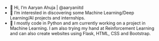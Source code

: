 - 👋 Hi, I’m Aaryan Ahuja | @aaryaniitd
- 👀 I’m interested in discovering some Machine Learning/Deep Learning/AI projects and internships.
- 🌱 I mostly code in Python and am currently working on a project in Machine Learning. I am also trying my hand at Reinforcement Learning and can also create websites using Flask, HTML, CSS and Bootstrap. 


<!---
aaryaniitd/aaryaniitd is a ✨ special ✨ repository because its `README.md` (this file) appears on your GitHub profile.
You can click the Preview link to take a look at your changes.
--->
